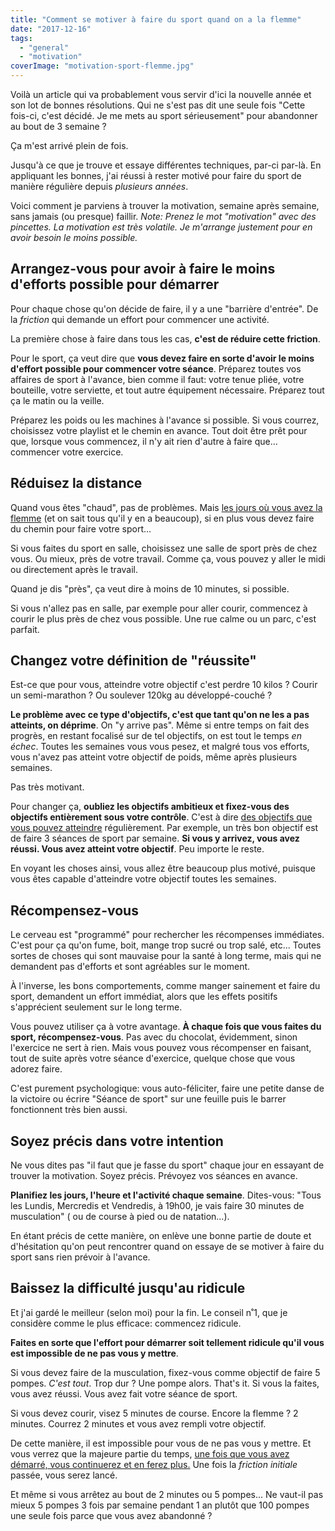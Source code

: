 ```yaml
---
title: "Comment se motiver à faire du sport quand on a la flemme"
date: "2017-12-16"
tags:
  - "general"
  - "motivation"
coverImage: "motivation-sport-flemme.jpg"
---
```


Voilà un article qui va probablement vous servir d'ici la nouvelle année et son lot de bonnes résolutions. Qui ne s'est pas dit une seule fois "Cette fois-ci, c'est décidé. Je me mets au sport sérieusement" pour abandonner au bout de 3 semaine ?

Ça m'est arrivé plein de fois.

Jusqu'à ce que je trouve et essaye différentes techniques, par-ci par-là. En appliquant les bonnes, j'ai réussi à rester motivé pour faire du sport de manière régulière depuis _plusieurs années_.<!--more-->

Voici comment je parviens à trouver la motivation, semaine après semaine, sans jamais (ou presque) faillir. _Note: Prenez le mot "motivation" avec des pincettes. La motivation est très volatile. Je m'arrange justement pour en avoir besoin le moins possible._

## Arrangez-vous pour avoir à faire le moins d'efforts possible pour démarrer

Pour chaque chose qu'on décide de faire, il y a une "barrière d'entrée". De la _friction_ qui demande un effort pour commencer une activité.

La première chose à faire dans tous les cas, **c'est de réduire cette friction**.

Pour le sport, ça veut dire que **vous devez faire en sorte d'avoir le moins d'effort possible pour commencer votre séance**. Préparez toutes vos affaires de sport à l'avance, bien comme il faut: votre tenue pliée, votre bouteille, votre serviette, et tout autre équipement nécessaire. Préparez tout ça le matin ou la veille.

Préparez les poids ou les machines à l'avance si possible. Si vous courrez, choisissez votre playlist et le chemin en avance. Tout doit être prêt pour que, lorsque vous commencez, il n'y ait rien d'autre à faire que…commencer votre exercice.

## Réduisez la distance

Quand vous êtes "chaud", pas de problèmes. Mais [les jours où vous avez la flemme](https://www.smartrock.fr/blog/etre-productif-meme-quand-on-a-la-flemme/) (et on sait tous qu'il y en a beaucoup), si en plus vous devez faire du chemin pour faire votre sport…

Si vous faites du sport en salle, choisissez une salle de sport près de chez vous. Ou mieux, près de votre travail. Comme ça, vous pouvez y aller le midi ou directement après le travail.

Quand je dis "près", ça veut dire à moins de 10 minutes, si possible.

Si vous n'allez pas en salle, par exemple pour aller courir, commencez à courir le plus près de chez vous possible. Une rue calme ou un parc, c'est parfait.

## Changez votre définition de "réussite"

Est-ce que pour vous, atteindre votre objectif c'est perdre 10 kilos ? Courir un semi-marathon ? Ou soulever 120kg au développé-couché ?

**Le problème avec ce type d'objectifs, c'est que tant qu'on ne les a pas atteints, on déprime**. On "y arrive pas". Même si entre temps on fait des progrès, en restant focalisé sur de tel objectifs, on est tout le temps _en échec_. Toutes les semaines vous vous pesez, et malgré tous vos efforts, vous n'avez pas atteint votre objectif de poids, même après plusieurs semaines.

Pas très motivant.

Pour changer ça, **oubliez les objectifs ambitieux et fixez-vous des objectifs entièrement sous votre contrôle**. C'est à dire [des objectifs que vous pouvez atteindre](https://www.smartrock.fr/blog/un-moyen-simple-rapide-et-efficace-pour-atteindre-ses-objectifs/) régulièrement. Par exemple, un très bon objectif est de faire 3 séances de sport par semaine. **Si vous y arrivez, vous avez réussi. Vous avez atteint votre objectif**. Peu importe le reste.

En voyant les choses ainsi, vous allez être beaucoup plus motivé, puisque vous êtes capable d'atteindre votre objectif toutes les semaines.

## Récompensez-vous

Le cerveau est "programmé" pour rechercher les récompenses immédiates. C'est pour ça qu'on fume, boit, mange trop sucré ou trop salé, etc... Toutes sortes de choses qui sont mauvaise pour la santé à long terme, mais qui ne demandent pas d'efforts et sont agréables sur le moment.

À l'inverse, les bons comportements, comme manger sainement et faire du sport, demandent un effort immédiat, alors que les effets positifs s'apprécient seulement sur le long terme.

Vous pouvez utiliser ça à votre avantage. **À chaque fois que vous faites du sport, récompensez-vous**. Pas avec du chocolat, évidemment, sinon l'exercice ne sert à rien. Mais vous pouvez vous récompenser en faisant, tout de suite après votre séance d'exercice, quelque chose que vous adorez faire.

C'est purement psychologique: vous auto-féliciter, faire une petite danse de la victoire ou écrire "Séance de sport" sur une feuille puis le barrer fonctionnent très bien aussi.

## Soyez précis dans votre intention

Ne vous dites pas "il faut que je fasse du sport" chaque jour en essayant de trouver la motivation. Soyez précis. Prévoyez vos séances en avance.

**Planifiez les jours, l'heure et l'activité chaque semaine**. Dites-vous: "Tous les Lundis, Mercredis et Vendredis, à 19h00, je vais faire 30 minutes de musculation" ( ou de course à pied ou de natation…).

En étant précis de cette manière, on enlève une bonne partie de doute et d'hésitation qu'on peut rencontrer quand on essaye de se motiver à faire du sport sans rien prévoir à l'avance.

## Baissez la difficulté jusqu'au ridicule

Et j'ai gardé le meilleur (selon moi) pour la fin. Le conseil n˚1, que je considère comme le plus efficace: commencez ridicule.

**Faites en sorte que l'effort pour démarrer soit tellement ridicule qu'il vous est impossible de ne pas vous y mettre**.

Si vous devez faire de la musculation, fixez-vous comme objectif de faire 5 pompes. _C'est tout_. Trop dur ? Une pompe alors. That's it. Si vous la faites, vous avez réussi. Vous avez fait votre séance de sport.

Si vous devez courir, visez 5 minutes de course. Encore la flemme ? 2 minutes. Courrez 2 minutes et vous avez rempli votre objectif.

De cette manière, il est impossible pour vous de ne pas vous y mettre. Et vous verrez que la majeure partie du temps, [une fois que vous avez démarré, vous continuerez et en ferez plus.](https://www.smartrock.fr/blog/la-cle-cest-de-sy-mettre/) Une fois la _friction initiale_ passée, vous serez lancé.

Et même si vous arrêtez au bout de 2 minutes ou 5 pompes… Ne vaut-il pas mieux 5 pompes 3 fois par semaine pendant 1 an plutôt que 100 pompes une seule fois parce que vous avez abandonné ?
